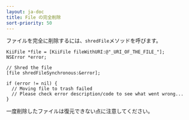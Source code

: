 ```yaml
---
layout: ja-doc
title: File の完全削除
sort-priority: 50
---
```

ファイルを完全に削除するには、`shredFile`メソッドを呼びます。

```objc
KiiFile *file = [KiiFile fileWithURI:@"_URI_OF_THE_FILE_"];
NSError *error;

// Shred the file
[file shredFileSynchronous:&error];

if (error != nil) {
  // Moving file to trash failed
  // Please check error description/code to see what went wrong...
}
```

一度削除したファイルは復元できない点に注意してください。

